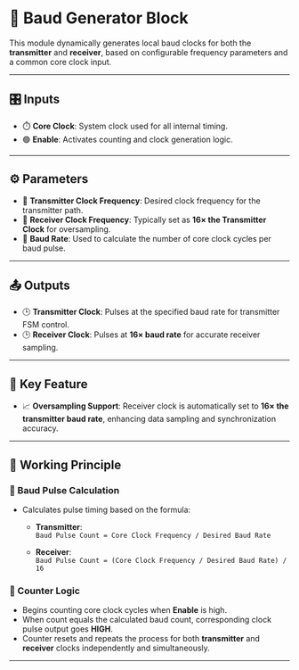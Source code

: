 # 🔧 Baud Generator Block

This module dynamically generates local baud clocks for both the **transmitter** and **receiver**, based on configurable frequency parameters and a common core clock input.

---

## 🎛️ Inputs

- ⏱️ **Core Clock**: System clock used for all internal timing.
- 🟢 **Enable**: Activates counting and clock generation logic.

---

## ⚙️ Parameters

- 📐 **Transmitter Clock Frequency**: Desired clock frequency for the transmitter path.
- 📐 **Receiver Clock Frequency**: Typically set as **16× the Transmitter Clock** for oversampling.
- 🔢 **Baud Rate**: Used to calculate the number of core clock cycles per baud pulse.

---

## 📤 Outputs

- 🕒 **Transmitter Clock**: Pulses at the specified baud rate for transmitter FSM control.
- 🕒 **Receiver Clock**: Pulses at **16× baud rate** for accurate receiver sampling.

---

## 🧠 Key Feature

- 📈 **Oversampling Support**: Receiver clock is automatically set to **16× the transmitter baud rate**, enhancing data sampling and synchronization accuracy.

---

## 🔄 Working Principle

### 🧮 Baud Pulse Calculation

- Calculates pulse timing based on the formula:

  - **Transmitter**:  
    `Baud Pulse Count = Core Clock Frequency / Desired Baud Rate`

  - **Receiver**:  
    `Baud Pulse Count = (Core Clock Frequency / Desired Baud Rate) / 16`

### 🔁 Counter Logic

- Begins counting core clock cycles when **Enable** is high.
- When count equals the calculated baud count, corresponding clock pulse output goes **HIGH**.
- Counter resets and repeats the process for both **transmitter** and **receiver** clocks independently and simultaneously.

---